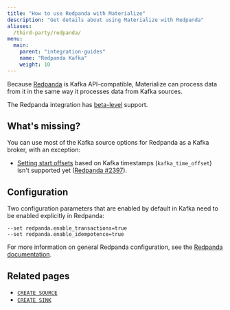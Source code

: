 ```yaml
---
title: "How to use Redpanda with Materialize"
description: "Get details about using Materialize with Redpanda"
aliases:
  /third-party/redpanda/
menu:
  main:
    parent: "integration-guides"
    name: "Redpanda Kafka"
    weight: 10
---
```


Because [Redpanda](https://vectorized.io/) is Kafka API-compatible, Materialize can process data from it in the same way it processes data from Kafka sources.

The Redpanda integration has [beta-level](/integrations/#beta) support.

## What's missing?

You can use most of the Kafka source options for Redpanda as a Kafka broker, with an exception:

- [Setting start offsets](/sql/create-source/kafka/#setting-start-offsets) based on Kafka timestamps (`kafka_time_offset`) isn't supported yet ([Redpanda #2397](https://github.com/vectorizedio/redpanda/issues/2397)).

## Configuration

Two configuration parameters that are enabled by default in Kafka need to be enabled explicitly in Redpanda:

```nofmt
--set redpanda.enable_transactions=true
--set redpanda.enable_idempotence=true
```

For more information on general Redpanda configuration, see the [Redpanda documentation](https://vectorized.io/docs/configuration/).

## Related pages
- [`CREATE SOURCE`](/sql/create-source/)
- [`CREATE SINK`](/sql/create-sink/)
